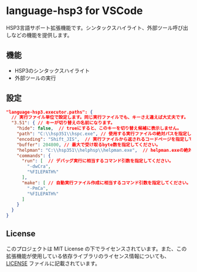 # language-hsp3 for VSCode

HSP3言語サポート拡張機能です。シンタックスハイライト、外部ツール呼び出しなどの機能を提供します。

## 機能

- HSP3のシンタックスハイライト
- 外部ツールの実行

## 設定

```json
"language-hsp3.executor.paths": {
  // 実行ファイル単位で設定します。同じ実行ファイルでも、キーさえ違えば大丈夫です。
  "3.51": { // キーが切り替えの名前になります。
    "hide": false,  // trueにすると、このキーを切り替え候補に表示しません。
    "path": "C:\\hsp351\\hspc.exe", // 使用する実行ファイルの絶対パスを指定してください。
    "encoding": "Shift_JIS",  // 実行ファイルから返されるコードページを指定してください。
    "buffer": 204800, // 最大で受け取るbyte数を指定してください。
    "helpman": "C:\\hsp351\\helphsp\\helpman.exe",  // helpman.exeの絶対パスを指定してください。
    "commands": {
      "run": [  // デバッグ実行に相当するコマンド引数を指定してください。
        "-dwCra",
        "%FILEPATH%"
      ],
      "make": [ // 自動実行ファイル作成に相当するコマンド引数を指定してください。
        "-PmCa",
        "%FILEPATH%"
      ]
    }
  }
}
```

## License

このプロジェクトは MIT License の下でライセンスされています。また、この拡張機能が使用している依存ライブラリのライセンス情報についても、[LICENSE](./LICENSE) ファイルに記載されています。
